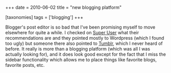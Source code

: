 +++
date = 2010-06-02
title = "new blogging platform"

[taxonomies]
tags = ['blogging']
+++

Blogger's post editor is so bad that I've been promising myself to
move elsewhere for quite a while. I checked on [Super User] what their
recommendations are and they pointed mostly to Wordpress (which I found
too ugly) but someone there also pointed to [Tumblr], which I never
heard of before. It really is more than a blogging platform (which was
all I was actually looking for), and it does look good except for the
fact that I miss the sidebar functionality which allows me to place
things like favorite blogs, favorite posts, etc.

  [Super User]: http://superuser.com
  [Tumblr]: http://tumblr.com
